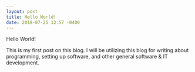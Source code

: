 ```yaml
---
layout: post
title: Hello World!
date: 2018-07-25 12:57 -0400
---
```


Hello World!

This is my first post on this blog. I will be utilizing this blog for writing about programming, setting up software, and other general software & IT development.